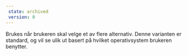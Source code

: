 ```yaml
---
 state: archived
 version: 0
---
```

Brukes når brukeren skal velge et av flere alternativ. Denne varianten er standard, og vil se ulik ut basert på hvilket operativsystem brukeren benytter.
